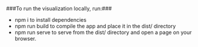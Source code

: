 ###To run the visualization locally, run:###

- npm i to install dependencies
- npm run build to compile the app and place it in the dist/ directory
- npm run serve to serve from the dist/ directory and open a page on your browser.
